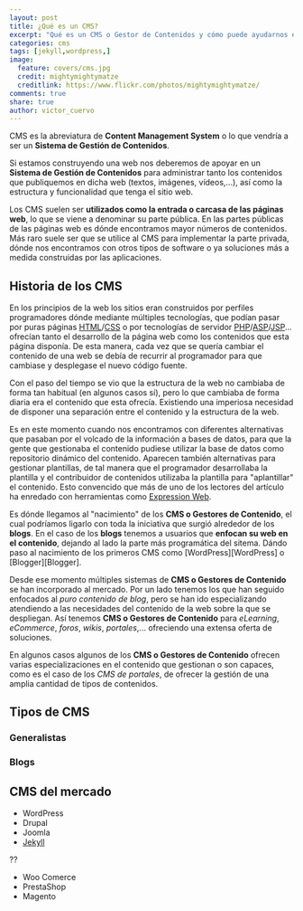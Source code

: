 ```yaml
---
layout: post
title: ¿Qué es un CMS?
excerpt: "Qué es un CMS o Gestor de Contenidos y cómo puede ayudarnos en la construcción y diseño de nuestras webs."
categories: cms
tags: [jekyll,wordpress,]
image:
  feature: covers/cms.jpg
  credit: mightymightymatze
  creditlink: https://www.flickr.com/photos/mightymightymatze/
comments: true
share: true
author: victor_cuervo
---
```


CMS es la abreviatura de **Content Management System** o lo que vendría a ser un **Sistema de Gestión de Contenidos**.

Si estamos construyendo una web nos deberemos de apoyar en un **Sistema de Gestión de Contenidos** para administrar tanto los contenidos que publiquemos en dicha web (textos, imágenes, vídeos,...), así como la estructura y funcionalidad que tenga el sitio web.

Los CMS suelen ser **utilizados como la entrada o carcasa de las páginas web**, lo que se viene a denominar su parte pública. En las partes públicas de las páginas web es dónde encontramos mayor números de contenidos. Más raro suele ser que se utilice al CMS para implementar la parte privada, dónde nos encontramos con otros tipos de software o ya soluciones más a medida construidas por las aplicaciones.

## Historia de los CMS
En los principios de la web los sitios eran construidos por perfiles programadores dónde mediante múltiples tecnologías, que podían pasar por puras páginas [HTML][HTML]/[CSS][CSS] o por tecnologías de servidor [PHP][PHP]/[ASP][ASP]/[JSP][JSP]... ofrecían tanto el desarrollo de la página web como los contenidos que esta página disponía. De esta manera, cada vez que se quería cambiar el contenido de una web se debía de recurrir al programador para que cambiase y desplegase el nuevo código fuente.

Con el paso del tiempo se vio que la estructura de la web no cambiaba de forma tan habitual (en algunos casos sí), pero lo que cambiaba de forma diaria era el contenido que esta ofrecía. Existiendo una imperiosa necesidad de disponer una separación entre el contenido y la estructura de la web.

Es en este momento cuando nos encontramos con diferentes alternativas que pasaban por el volcado de la información a bases de datos, para que la gente que gestionaba el contenido pudiese utilizar la base de datos como repositorio dinámico del contenido. Aparecen también alternativas para gestionar plantillas, de tal manera que el programador desarrollaba la plantilla y el contribuidor de contenidos utilizaba la plantilla para "aplantillar" el contenido. Esto convencido que más de uno de los lectores del artículo ha enredado con herramientas como [Expression Web][ExpressionWeb].

Es dónde llegamos al "nacimiento" de los **CMS o Gestores de Contenido**, el cual podríamos ligarlo con toda la iniciativa que surgió alrededor de los **blogs**. En el caso de los **blogs** tenemos a usuarios que  **enfocan su web en el contenido**, dejando al lado la parte más programática del sitema. Dándo paso al nacimiento de los primeros CMS como [WordPress][WordPress] o [Blogger][Blogger].

Desde ese momento múltiples sistemas de **CMS o Gestores de Contenido** se han incorporado al mercado. Por un lado tenemos los que han seguido enfocados al *puro contenido de blog*, pero se han ido especializando atendiendo a las necesidades del contenido de la web sobre la que se despliegan. Así tenemos **CMS o Gestores de Contenido** para *eLearning*, *eCommerce*, *foros*, *wikis*, *portales*,... ofreciendo una extensa oferta de soluciones.

En algunos casos algunos de los **CMS o Gestores de Contenido** ofrecen varias especializaciones en el contenido que gestionan o son capaces, como es el caso de los *CMS de portales*, de ofrecer la gestión de una amplia cantidad de tipos de contenidos.



## Tipos de CMS

### Generalistas

### Blogs







## CMS del mercado


* WordPress
* Drupal
* Joomla
* [Jekyll][Jekyll]

??
* Woo Comerce
* PrestaShop
* Magento


[Jekyll]: {{site.url}}/jekyll/
[HTML]: http://www.manualweb.net/html/
[CSS]: http://lineadecodigo.com/categoria/css/
[JSP]: http://lineadecodigo.com/tag/java-jsp/
[ASP]: http://lineadecodigo.com/categoria/asp/
[PHP]: http://lineadecodigo.com/categoria/php/
[ExpressionWeb]: https://es.wikipedia.org/wiki/Expression_Web
